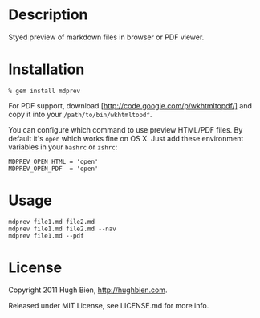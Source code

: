 Description
===========

Styed preview of markdown files in browser or PDF viewer.

Installation
============

    % gem install mdprev

For PDF support, download [http://code.google.com/p/wkhtmltopdf/] and copy it
into your `/path/to/bin/wkhtmltopdf`.

You can configure which command to use preview HTML/PDF files.  By default it's 
`open` which works fine on OS X.  Just add these environment variables in your
`bashrc` or `zshrc`:

    MDPREV_OPEN_HTML = 'open'
    MDPREV_OPEN_PDF  = 'open'

Usage
=====

    mdprev file1.md file2.md
    mdprev file1.md file2.md --nav
    mdprev file1.md --pdf

License
=======

Copyright 2011 Hugh Bien, http://hughbien.com.

Released under MIT License, see LICENSE.md for more info.

